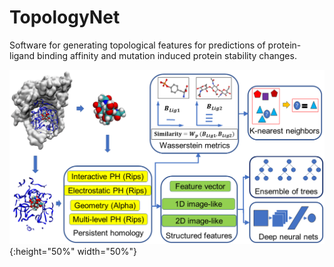 # TopologyNet
Software for generating topological features for predictions of protein-ligand binding affinity and mutation induced protein stability changes.

![protein-ligand binding](https://github.com/WeilabMSU/TopologyNet/blob/master/fig/binding_figure.PNG){:height="50%" width="50%"}
